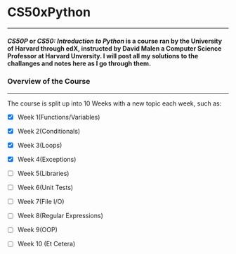 # **CS50xPython**
---
#### **_CS50P_** or **_CS50: Introduction to Python_** is a course ran by the University of Harvard through edX, instructed by David Malen a Computer Science Professor at Harvard Unversity. I will post all my solutions to the challanges and notes here as I go through them.

### Overview of the Course
---
The course is split up into 10 Weeks with a new topic each week, such as:

- [x] Week 1(Functions/Variables)
- [x] Week 2(Conditionals)
- [x] Week 3(Loops)
- [x] Week 4(Exceptions)
- [ ] Week 5(Libraries)
- [ ] Week 6(Unit Tests)
- [ ] Week 7(File I/O)
- [ ] Week 8(Regular Expressions)
- [ ] Week 9(OOP)
- [ ] Week 10 (Et Cetera)

